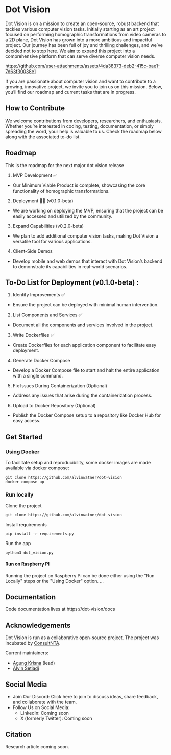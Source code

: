 # Dot Vision

Dot Vision is on a mission to create an open-source, robust backend that tackles various computer vision tasks. Initially starting as an art project focused on performing homographic transformations from video cameras to a 2D plane, Dot Vision has grown into a more ambitious and impactful project. Our journey has been full of joy and thrilling challenges, and we’ve decided not to stop here. We aim to expand this project into a comprehensive platform that can serve diverse computer vision needs.




https://github.com/user-attachments/assets/4da38373-deb2-415c-bae1-7d63f30038e1




If you are passionate about computer vision and want to contribute to a growing, innovative project, we invite you to join us on this mission. Below, you’ll find our roadmap and current tasks that are in progress.

## How to Contribute
We welcome contributions from developers, researchers, and enthusiasts. Whether you’re interested in coding, testing, documentation, or simply spreading the word, your help is valuable to us. Check the roadmap below along with the associated to-do list.

## Roadmap
This is the roadmap for the next major dot vision release
1. MVP Development ✅ 
  * Our Minimum Viable Product is complete, showcasing the core functionality of homographic transformations.
2. Deployment 👨‍🍳 (v0.1.0-beta)
  * We are working on deploying the MVP, ensuring that the project can be easily accessed and utilized by the community.
3. Expand Capabilities (v0.2.0-beta)
  * We plan to add additional computer vision tasks, making Dot Vision a versatile tool for various applications.
4. Client-Side Demos
  * Develop mobile and web demos that interact with Dot Vision’s backend to demonstrate its capabilities in real-world scenarios.

## To-Do List for Deployment (v0.1.0-beta) :
1. Identify Improvements ✅
* Ensure the project can be deployed with minimal human intervention.
2. List Components and Services ✅
* Document all the components and services involved in the project.
3. Write Dockerfiles ✅
* Create Dockerfiles for each application component to facilitate easy deployment.
4. Generate Docker Compose
* Develop a Docker Compose file to start and halt the entire application with a single command.
5. Fix Issues During Containerization (Optional)
* Address any issues that arise during the containerization process.
6. Upload to Docker Repository (Optional)
* Publish the Docker Compose setup to a repository like Docker Hub for easy access.

## Get Started

### Using Docker
To facilitate setup and reproducibility, some docker images are made available via docker compose: 

```
git clone https://github.com/alvinwatner/dot-vision
docker compose up
```


### Run locally

Clone the project 

```
git clone https://github.com/alvinwatner/dot-vision
``` 

Install requirements

```
pip install -r requirements.py
```

Run the app

```
python3 dot_vision.py
```


#### Run on Raspberry PI 
Running the project on Raspberry Pi can be done either using the "Run Locally" steps or the "Using Docker" option. 
...


## Documentation
Code documentation lives at https://dot-vision/docs

## Acknowledgements
Dot Vision is run as a collaborative open-source project. The project was incubated by [ConsultNTA](https://www.consultnta.com/).

Current maintainers:
* [Agung Krisna](https://www.linkedin.com/in/agung-krisna-1284141b9/) (lead)
* [Alvin Setiadi](https://www.linkedin.com/in/alvinwatner?originalSubdomain=id)

## Social Media
* Join Our Discord: Click here to join to discuss ideas, share feedback, and collaborate with the team.
* Follow Us on Social Media:
  * LinkedIn: Coming soon
  * X (formerly Twitter): Coming soon


## Citation 
Research article coming soon.
